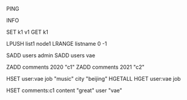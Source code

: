 PING

INFO



SET k1 v1
GET k1
<!-- string -->


LPUSH list1 node1
LRANGE listname 0 -1
<!-- list -->


SADD users admin
SADD users vae
<!-- set -->

ZADD comments 2020 "c1"
ZADD comments 2021 "c2"


HSET user:vae job "music" city "beijing"
HGETALL
HGET user:vae job

HSET comments:c1 content "great" user "vae"
